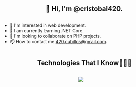 <div id="user-content-toc">
  <ul align="center">
    <summary><h2 style="display: inline-block">👋 Hi, I'm @cristobal420.</h2></summary>
  </ul>
</div>

- 👀 I'm interested in web development.
- 🌱 I am currently learning .NET Core.
- 💞️ I'm looking to collaborate on PHP projects.
- 📫 How to contact me 420.cubillos@gmail.com.

<div id="user-content-toc">
  <ul align="center">
    <summary><h2 style="display: inline-block">Technologies That I Know👨🏻‍💻</h2></summary>
  </ul>
</div>

<p align="center">
  <img src="https://skillicons.dev/icons?i=html,css,js,jquery,php,laravel,cs,dotnet,mysql,vscode,visualstudio,github,discord&perline=14" />
</p>
